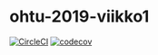 # ohtu-2019-viikko1

[![CircleCI](https://circleci.com/gh/jarsba/ohtu-2019-viikko1.svg?style=svg)](https://circleci.com/gh/jarsba/ohtu-2019-viikko1)
[![codecov](https://codecov.io/gh/jarsba/ohtu-2019-viikko1/branch/master/graph/badge.svg)](https://codecov.io/gh/jarsba/ohtu-2019-viikko1)

